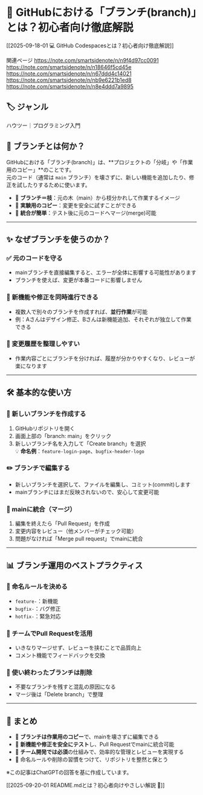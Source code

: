 # 🌿 GitHubにおける「ブランチ(branch)」とは？初心者向け徹底解説

[[2025-09-18-01 💻 GitHub Codespacesとは？初心者向け徹底解説]]

関連ページ
https://note.com/smartsidenote/n/n9f4d97cc0091
https://note.com/smartsidenote/n/n18646f5cd45e
https://note.com/smartsidenote/n/n67ddd4c14021
https://note.com/smartsidenote/n/nb9e6221b1ed8
https://note.com/smartsidenote/n/n8e4ddd7a9895
## 🏷️ ジャンル
ハウツー｜プログラミング入門

## 🌱 ブランチとは何か？
GitHubにおける「ブランチ(branch)」は、**プロジェクトの「分岐」や「作業用のコピー」**のことです。  
元のコード（通常は `main` ブランチ）を壊さずに、新しい機能を追加したり、修正を試したりするために使います。

- 🌿 **ブランチ＝枝**：元の木（main）から枝分かれして作業するイメージ  
- 🧪 **実験用のコピー**：変更を安全に試すことができる  
- 🔄 **統合が簡単**：テスト後に元のコードへマージ(merge)可能

---

## ✨ なぜブランチを使うのか？
### ✅ 元のコードを守る
- mainブランチを直接編集すると、エラーが全体に影響する可能性があります  
- ブランチを使えば、変更が本番コードに影響しません

### 🚀 新機能や修正を同時進行できる
- 複数人で別々のブランチを作成すれば、**並行作業**が可能  
- 例：Aさんはデザイン修正、Bさんは新機能追加、それぞれが独立して作業できる

### 🧹 変更履歴を整理しやすい
- 作業内容ごとにブランチを分ければ、履歴が分かりやすくなり、レビューが楽になります

---

## 🛠️ 基本的な使い方
### 🌿 新しいブランチを作成する
1. GitHubリポジトリを開く
2. 画面上部の「branch: main」をクリック
3. 新しいブランチ名を入力して「Create branch」を選択  
💡 **命名例**：`feature-login-page`、`bugfix-header-logo`

### ✏️ ブランチで編集する
- 新しいブランチを選択して、ファイルを編集し、コミット(commit)します  
- mainブランチにはまだ反映されないので、安心して変更可能

### 🔀 mainに統合（マージ）
1. 編集を終えたら「Pull Request」を作成  
2. 変更内容をレビュー（他メンバーがチェック可能）  
3. 問題がなければ「Merge pull request」でmainに統合  

---

## 📊 ブランチ運用のベストプラクティス
### 🧭 命名ルールを決める
- `feature-`：新機能  
- `bugfix-`：バグ修正  
- `hotfix-`：緊急対応

### 🤝 チームでPull Requestを活用
- いきなりマージせず、レビューを挟むことで品質向上  
- コメント機能でフィードバックを交換

### 🧹 使い終わったブランチは削除
- 不要なブランチを残すと混乱の原因になる  
- マージ後は「Delete branch」で整理

---

## 🌟 まとめ
- 🌿 **ブランチは作業用のコピー**で、mainを壊さずに編集できる  
- 🚀 **新機能や修正を安全にテスト**し、Pull Requestでmainに統合可能  
- 🤝 **チーム開発では必須**の仕組みで、効率的な管理とレビューを実現する  
- 🧹 命名ルールや削除の習慣をつけて、リポジトリを整然と保とう  

※この記事はChatGPTの回答を基に作成しています。

[[2025-09-20-01 README.mdとは？初心者向けやさしい解説 🌱]]
